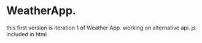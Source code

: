 # WeatherApp.

this first version is iteration 1 of Weather App. working on alternative api.
js included in html
